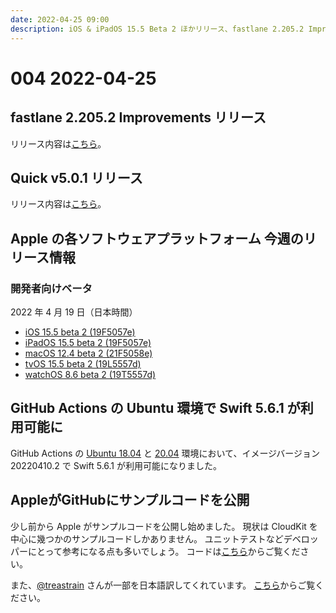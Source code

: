 ```yaml
---
date: 2022-04-25 09:00
description: iOS & iPadOS 15.5 Beta 2 ほかリリース、fastlane 2.205.2 Improvements リリース、Quick v5.0.1 リリース　ほか
---
```

# 004 2022-04-25

## fastlane 2.205.2 Improvements リリース

リリース内容は[こちら](https://github.com/fastlane/fastlane/releases/tag/2.205.2)。

## Quick v5.0.1 リリース

リリース内容は[こちら](https://github.com/Quick/Quick/releases/tag/v5.0.1)。

## Apple の各ソフトウェアプラットフォーム 今週のリリース情報

### 開発者向けベータ
2022 年 4 月 19 日（日本時間）

- [iOS 15.5 beta 2 (19F5057e)](https://developer.apple.com/documentation/ios-ipados-release-notes/ios-ipados-15_5-release-notes)
- [iPadOS 15.5 beta 2 (19F5057e)](https://developer.apple.com/documentation/ios-ipados-release-notes/ios-ipados-15_5-release-notes)
- [macOS 12.4 beta 2 (21F5058e)](https://developer.apple.com/documentation/macos-release-notes/macos-12_4-release-notes)
- [tvOS 15.5 beta 2 (19L5557d)](https://developer.apple.com/documentation/tvos-release-notes/tvos-15_5-release-notes)
- [watchOS 8.6 beta 2 (19T5557d)](https://developer.apple.com/documentation/watchos-release-notes/watchos-8_6-release-notes)

## GitHub Actions の Ubuntu 環境で Swift 5.6.1 が利用可能に

GitHub Actions の [Ubuntu 18.04](https://github.com/actions/virtual-environments/pull/5389) と [20.04](https://github.com/actions/virtual-environments/pull/5388) 環境において、イメージバージョン 20220410.2 で Swift 5.6.1 が利用可能になりました。

## AppleがGitHubにサンプルコードを公開

少し前から Apple がサンプルコードを公開し始めました。
現状は CloudKit を中心に幾つかのサンプルコードしかありません。
ユニットテストなどデベロッパーにとって参考になる点も多いでしょう。 
コードは[こちら](https://github.com/search?q=org%3Aapple+sample)からご覧ください。


また、[@treastrain](https://twitter.com/treastrain) さんが一部を日本語訳してくれています。
[こちら](https://github.com/treastrain/cloudkit-sample-coredatasync-japanese)からご覧ください。
